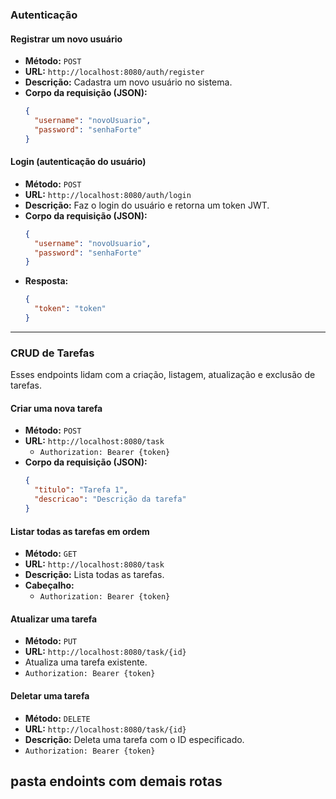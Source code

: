 
### **Autenticação**
#### **Registrar um novo usuário**
- **Método:** `POST`
- **URL:** `http://localhost:8080/auth/register`
- **Descrição:** Cadastra um novo usuário no sistema.
- **Corpo da requisição (JSON):**
  ```json
  {
    "username": "novoUsuario",
    "password": "senhaForte"
  }
  ```

#### **Login (autenticação do usuário)**
- **Método:** `POST`
- **URL:** `http://localhost:8080/auth/login`
- **Descrição:** Faz o login do usuário e retorna um token JWT.
- **Corpo da requisição (JSON):**
  ```json
  {
    "username": "novoUsuario",
    "password": "senhaForte"
  }
  ```
- **Resposta:**
  ```json
  {
    "token": "token"
  }
  ```

---

### **CRUD de Tarefas**
Esses endpoints lidam com a criação, listagem, atualização e exclusão de tarefas.

#### **Criar uma nova tarefa**
- **Método:** `POST`
- **URL:** `http://localhost:8080/task`
  - `Authorization: Bearer {token}`
- **Corpo da requisição (JSON):**
  ```json
  {
    "titulo": "Tarefa 1",
    "descricao": "Descrição da tarefa"
  }
  ```

#### **Listar todas as tarefas em ordem**
- **Método:** `GET`
- **URL:** `http://localhost:8080/task`
- **Descrição:** Lista todas as tarefas.
- **Cabeçalho:** 
  - `Authorization: Bearer {token}`

#### **Atualizar uma tarefa**
- **Método:** `PUT`
- **URL:** `http://localhost:8080/task/{id}`
- Atualiza uma tarefa existente.
- `Authorization: Bearer {token}`


#### **Deletar uma tarefa**
- **Método:** `DELETE`
- **URL:** `http://localhost:8080/task/{id}`
- **Descrição:** Deleta uma tarefa com o ID especificado.
- `Authorization: Bearer {token}`

pasta endoints com demais rotas
---
